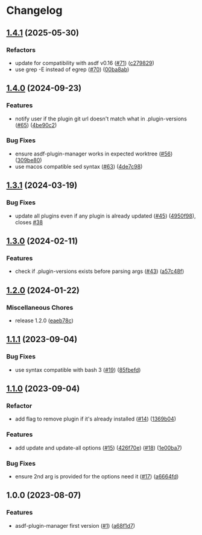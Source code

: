 # Changelog

## [1.4.1](https://github.com/aabouzaid/asdf-plugin-manager/compare/v1.4.0...v1.4.1) (2025-05-30)


### Refactors

* update for compatibility with asdf v0.16 ([#71](https://github.com/aabouzaid/asdf-plugin-manager/issues/71)) ([c279829](https://github.com/aabouzaid/asdf-plugin-manager/commit/c2798294e3a5f84200ae607e3ebeabe41ed761a8))
* use grep -E instead of egrep ([#70](https://github.com/aabouzaid/asdf-plugin-manager/issues/70)) ([00ba8ab](https://github.com/aabouzaid/asdf-plugin-manager/commit/00ba8ab35e1e8eb5e6506d2967dfc9c002691fee))

## [1.4.0](https://github.com/asdf-community/asdf-plugin-manager/compare/v1.3.1...v1.4.0) (2024-09-23)


### Features

* notify user if the plugin git url doesn't match what in .plugin-versions ([#65](https://github.com/asdf-community/asdf-plugin-manager/issues/65)) ([4be90c2](https://github.com/asdf-community/asdf-plugin-manager/commit/4be90c2633e6697db853420e4a35304f84fbbafb))


### Bug Fixes

* ensure asdf-plugin-manager works in expected worktree ([#56](https://github.com/asdf-community/asdf-plugin-manager/issues/56)) ([309be80](https://github.com/asdf-community/asdf-plugin-manager/commit/309be80421c6cfdd0237ab18a39422a40f98e229))
* use macos compatible sed syntax ([#63](https://github.com/asdf-community/asdf-plugin-manager/issues/63)) ([4de7c98](https://github.com/asdf-community/asdf-plugin-manager/commit/4de7c981f35b15360ae5a0adaf8d65460495e4d7))

## [1.3.1](https://github.com/asdf-community/asdf-plugin-manager/compare/v1.3.0...v1.3.1) (2024-03-19)


### Bug Fixes

* update all plugins even if any plugin is already updated ([#45](https://github.com/asdf-community/asdf-plugin-manager/issues/45)) ([4950f98](https://github.com/asdf-community/asdf-plugin-manager/commit/4950f983010c977bc5db50cdf6b57c7c48924548)), closes [#38](https://github.com/asdf-community/asdf-plugin-manager/issues/38)

## [1.3.0](https://github.com/asdf-community/asdf-plugin-manager/compare/v1.2.0...v1.3.0) (2024-02-11)


### Features

* check if .plugin-versions exists before parsing args ([#43](https://github.com/asdf-community/asdf-plugin-manager/issues/43)) ([a57c48f](https://github.com/asdf-community/asdf-plugin-manager/commit/a57c48f16a52ea3193f52b36b5f4a25bce9b0a74))

## [1.2.0](https://github.com/asdf-community/asdf-plugin-manager/compare/v1.1.1...v1.2.0) (2024-01-22)


### Miscellaneous Chores

* release 1.2.0 ([eaeb78c](https://github.com/asdf-community/asdf-plugin-manager/commit/eaeb78c7395930b942ef7b52418df3e85c597a3f))

## [1.1.1](https://github.com/asdf-community/asdf-plugin-manager/compare/v1.1.0...v1.1.1) (2023-09-04)


### Bug Fixes

* use syntax compatible with bash 3 ([#19](https://github.com/asdf-community/asdf-plugin-manager/issues/19)) ([85fbefd](https://github.com/asdf-community/asdf-plugin-manager/commit/85fbefda14280f0eb226c950d880c58ec1410e6f))

## [1.1.0](https://github.com/asdf-community/asdf-plugin-manager/compare/v1.0.0...v1.1.0) (2023-09-04)

### Refactor

* add flag to remove plugin if it's already installed ([#14](https://github.com/asdf-community/asdf-plugin-manager/issues/14)) ([1369b04](https://github.com/asdf-community/asdf-plugin-manager/commit/1369b04bf24c6e6f53f0db4e99f61b19c5dbd3ee))


### Features

* add update and update-all options ([#15](https://github.com/asdf-community/asdf-plugin-manager/issues/15)) ([426f70e](https://github.com/asdf-community/asdf-plugin-manager/commit/426f70e9a5abfe7c77b3df44db7a84a6af901a63)) ([#18](https://github.com/asdf-community/asdf-plugin-manager/issues/18)) ([1e00ba7](https://github.com/asdf-community/asdf-plugin-manager/commit/1e00ba70ff7b76288d27c9fdcda180a10740326f))


### Bug Fixes

* ensure 2nd arg is provided for the options need it ([#17](https://github.com/asdf-community/asdf-plugin-manager/issues/17)) ([a6664fd](https://github.com/asdf-community/asdf-plugin-manager/commit/a6664fd1dbb2322705b0c184fcb9ae0aa1da9f01))

## 1.0.0 (2023-08-07)


### Features

* asdf-plugin-manager first version ([#1](https://github.com/asdf-community/asdf-plugin-manager/issues/1)) ([a68f1d7](https://github.com/asdf-community/asdf-plugin-manager/commit/a68f1d7c904dc282c4e02e218cd4ae530e0db33d))
